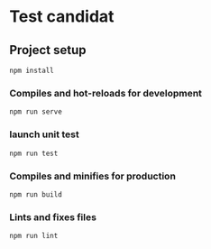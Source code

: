 # Test candidat

## Project setup
```
npm install
```

### Compiles and hot-reloads for development
```
npm run serve
```

### launch unit test
```
npm run test
```

### Compiles and minifies for production
```
npm run build
```

### Lints and fixes files
```
npm run lint
```
